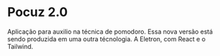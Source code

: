 # Pocuz 2.0

Aplicação para auxilio na técnica de pomodoro.
Essa nova versão está sendo produzida em uma outra técnologia.
A Eletron, com React e o Tailwind.
